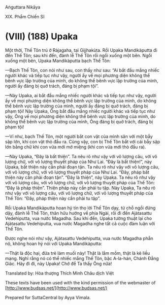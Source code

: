  

Aṅguttara Nikāya

XIX. Phẩm Chiến Sĩ

# (VIII) (188) Upaka

Một thời, Thế Tôn trú ở Ràjagaha, tại Gijjhakùta. Rồi Upaka Mandikàputta đi đến Thế Tôn; sau khi đến, đảnh lễ Thế Tôn rồi ngồi xuống một bên. Ngồi xuống một bên, Upaka Mandikàputta bạch Thế Tôn:

—Bạch Thế Tôn, con nói như sau, con thấy như sau: “Ai bắt đầu mắng nhiếc người khác và tiếp tục như vậy, người ấy về mọi phương diện không thể bênh vực lập trường của mình, do không thể bênh vực lập trường của mình, người ấy đáng bị quở trách, đáng bị phạm tội”.

—Này Upaka, ai bắt đầu mắng nhiếc người khác và tiếp tục như vậy, người ấy về mọi phương diện không thể bênh vực lập trường của mình, do không thể bênh vực lập trường của mình, người ấy đáng bị quở trách, đáng bị phạm tội! Này Upaka, Ông bắt đầu mắng nhiếc người khác và tiếp tục như vậy, Ông về mọi phương diện không thể bênh vực lập trường của mình, do không thể bênh vực lập trường của mình, Ông đáng bị quở trách, đáng bị phạm tội!

—Ví như, bạch Thế Tôn, một người bắt con vật của mình săn với một bẫy sập lớn, khi con vật thò đầu ra. Cũng vậy, con bị Thế Tôn bắt với cái bẫy sập lớn bằng chữ khi con vừa mới mở miệng (khi con vừa mới thò đầu ra).

—Này Upaka, “Ðây là bất thiện”. Ta nêu rõ như vậy với vô lượng câu, với vô lượng chữ, với vô lượng thuyết pháp của Như Lai. “Ðây là bất thiện!”, này Upaka, bất thiện này cần phải đoạn tận. Ta nêu rõ như vậy với vô lượng câu, với vô lượng chữ, với vô lượng thuyết pháp của Như Lai. “Ðây, pháp bất thiện này cần phải đoạn tận”. “Ðây là thiện”, này Upaka. Ta nêu rõ như vậy với vô lượng câu, với vô lượng chữ, với vô lượng thuyết pháp của Thế Tôn: “Ðây là pháp thiện”. Thiện pháp này cần phải tu tập. Này Upaka, Ta nêu rõ như vậy với vô lượng câu, với vô lượng chữ, với vô lượng thuyết pháp của Thế Tôn: “Ðây, pháp thiện này cần phải tu tập”.

Rồi Upaka Mandikàputta hoan hỷ tín thọ lời Thế Tôn dạy, từ chỗ ngồi đứng dậy, đảnh lễ Thế Tôn, thân hữu hướng về phía Ngài, rồi đi đến Ajàtasattu Vedehiputta, vua nước Magadha. Sau khi đến, Upaka tường thuật lại cho Ajàtasattu Vedehiputta, vua nước Magadha nghe tất cả cuộc đàm luận với Thế Tôn.

Ðược nghe nói như vậy, Ajàtasattu Vedehiputta, vua nước Magadha phẫn nộ, không hoan hỷ nói với Upaka Mandikàputta:

—Thật là độc hại, đứa trẻ làm muối này! Thật là lắm mồm, thật là kẻ liều mạng. Nghĩ rằng nó có thể nhiếc mắng Thế Tôn, bậc A-la-hán, Chánh Ðẳng Giác. Hãy đi đi, này Upaka! Chớ để Ta thấy Ông nữa!

Translated by: Hòa thượng Thích Minh Châu dịch Việt

These texts have been used with the kind permission of the webmaster of [http://www.budsas.net/](http://www.budsas.net/)

Prepared for SuttaCentral by Ayya Vimala.